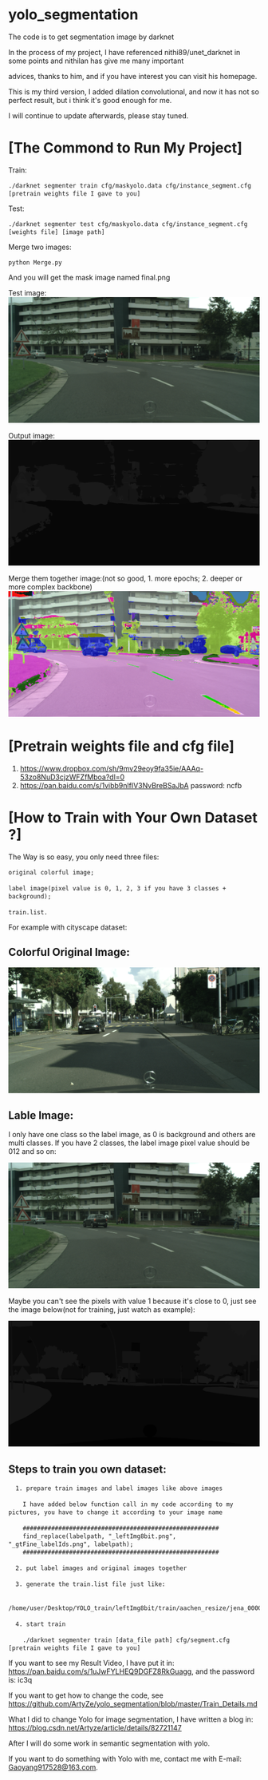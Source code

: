 # yolo_segmentation
The code is to get segmentation image by darknet

In the process of my project, I have referenced nithi89/unet_darknet in some points and nithilan has give me many important  

advices, thanks to him, and if you have interest you can visit his homepage.

This is my third version, I added dilation convolutional, and now it has not so perfect result, but i think it's good enough for me. 

I will continue to update afterwards, please stay tuned.

[The Commond to Run My Project]
=========
Train: 

	./darknet segmenter train cfg/maskyolo.data cfg/instance_segment.cfg [pretrain weights file I gave to you] 

Test:

	./darknet segmenter test cfg/maskyolo.data cfg/instance_segment.cfg [weights file] [image path]

Merge two images:

	python Merge.py
	
And you will get the mask image named final.png

Test image:  
![Image text](https://github.com/ArtyZe/yolo_segmentation/blob/master/orig.png)

Output image:
![Image text](https://github.com/ArtyZe/yolo_segmentation/blob/master/output.png)

Merge them together image:(not so good, 1. more epochs; 2. deeper or more complex backbone)
![Image text](https://github.com/ArtyZe/yolo_segmentation/blob/master/final.png)

[Pretrain weights file and cfg file]  
========  

1. https://www.dropbox.com/sh/9mv29eoy9fa35ie/AAAq-53zo8NuD3cjzWFZfMboa?dl=0
2. https://pan.baidu.com/s/1vibb9nlfIV3NvBreBSaJbA 
   password: ncfb
   
[How to Train with Your Own Dataset ?]  
========  

The Way is so easy, you only need three files:  
 
	original colorful image;  
	
	label image(pixel value is 0, 1, 2, 3 if you have 3 classes + background);  
	
	train.list.

For example with cityscape dataset:

Colorful Original Image:  
------------
![Image text](https://github.com/ArtyZe/yolo_segmentation/blob/master/zurich_000118_000019_leftImg8bit.png)

Lable Image:
---------
I only have one class so the label image, as 0 is background and others are multi classes. If you have 2 classes, the label image pixel value should be 012 and so on:  

![Image text](https://github.com/ArtyZe/yolo_segmentation/blob/master/data/aachen_000000_000019_leftImg8bit.png)

Maybe you can't see the pixels with value 1 because it's close to 0, just see the image below(not for training, just watch as example):  

![Image text](https://github.com/ArtyZe/yolo_segmentation/blob/master/data/aachen_000000_000019_gtFine_labelIds.png)

Steps to train you own dataset:  
-----------------  

      1. prepare train images and label images like above images  
	  
	    I have added below function call in my code according to my pictures, you have to change it according to your image name  
		 
	    #######################################################
	    find_replace(labelpath, "_leftImg8bit.png", "_gtFine_labelIds.png", labelpath); 
	    #######################################################
		  
      2. put label images and original images together
      
      3. generate the train.list file just like:  
	  
	    /home/user/Desktop/YOLO_train/leftImg8bit/train/aachen_resize/jena_000012_000019_leftImg8bit.png
	
	  4. start train
	  
	    ./darknet segmenter train [data_file path] cfg/segment.cfg [pretrain weights file I gave to you]  
	
If you want to see my Result Video, I have put it in: https://pan.baidu.com/s/1uJwFYLHEQ9DGFZ8RkGuagg, and the password is: ic3q

If you want to get how to change the code, see https://github.com/ArtyZe/yolo_segmentation/blob/master/Train_Details.md     

What I did to change Yolo for image segmentation, I have written a blog in: https://blog.csdn.net/Artyze/article/details/82721147

After I will do some work in semantic segmentation with yolo.

If you want to do something with Yolo with me, contact me with E-mail: Gaoyang917528@163.com.
  
